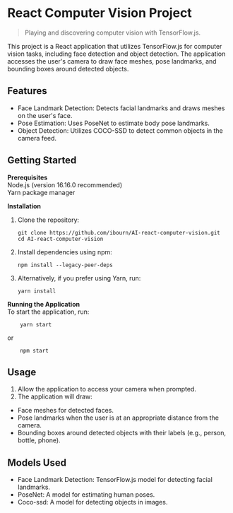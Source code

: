 # React Computer Vision Project

> Playing and discovering computer vision with TensorFlow.js.

This project is a React application that utilizes TensorFlow.js for computer vision tasks, including face detection and object detection. The application accesses the user's camera to draw face meshes, pose landmarks, and bounding boxes around detected objects.

## Features

- Face Landmark Detection: Detects facial landmarks and draws meshes on the user's face.
- Pose Estimation: Uses PoseNet to estimate body pose landmarks.
- Object Detection: Utilizes COCO-SSD to detect common objects in the camera feed.

## Getting Started

**Prerequisites**  
Node.js (version 16.16.0 recommended)  
Yarn package manager

**Installation**

1. Clone the repository:

   ```
   git clone https://github.com/ibourn/AI-react-computer-vision.git
   cd AI-react-computer-vision
   ```

2. Install dependencies using npm:

   ```
   npm install --legacy-peer-deps
   ```

3. Alternatively, if you prefer using Yarn, run:
   ```
   yarn install
   ```

**Running the Application**  
To start the application, run:

```
    yarn start
```

or

```
    npm start
```

## Usage

1. Allow the application to access your camera when prompted.
2. The application will draw:

- Face meshes for detected faces.
- Pose landmarks when the user is at an appropriate distance from the camera.
- Bounding boxes around detected objects with their labels (e.g., person, bottle, phone).

## Models Used

- Face Landmark Detection: TensorFlow.js model for detecting facial landmarks.
- PoseNet: A model for estimating human poses.
- Coco-ssd: A model for detecting objects in images.
